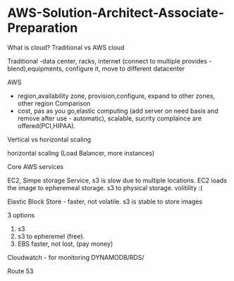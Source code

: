 # AWS-Solution-Architect-Associate-Preparation

What is cloud? 
Traditional vs AWS cloud

Traditional 
  -data center, racks, internet (connect  to multiple provides - blend),equipments, configure it, move to different datacenter

AWS
  - region,availability zone, provision,configure, expand to other zones, other region
Comparison
  - cost, pas as you go,elastic computing (add server on need basis and remove after use - automatic), scalable, sucrity complaince are offered(PCI,HIPAA).

Vertical vs horizontal scaling

horizontal scaling (Load Balancer, more instances)

Core AWS services

EC2, Simpe storage Service, s3 is slow due to multiple locations. EC2 loads the image to epheremeal storage. s3 to physical storage. volitility :(

Elastic Block Store - faster, not volatile. s3 is stable to store images

3 options 

1. s3
2. s3 to epheremel (free).
3. EBS faster, not lost, (pay money)


Cloudwatch - for monitoring
DYNAMODB/RDS/

Route 53 







